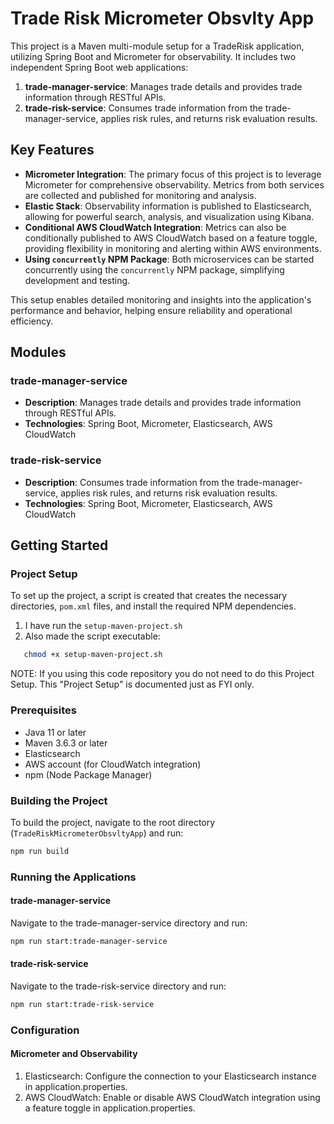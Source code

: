 # Trade Risk Micrometer Obsvlty App
This project is a Maven multi-module setup for a TradeRisk application, utilizing Spring Boot and Micrometer for observability. It includes two independent Spring Boot web applications:

1. **trade-manager-service**: Manages trade details and provides trade information through RESTful APIs.
2. **trade-risk-service**: Consumes trade information from the trade-manager-service, applies risk rules, and returns risk evaluation results.

## Key Features

- **Micrometer Integration**: The primary focus of this project is to leverage Micrometer for comprehensive observability. Metrics from both services are collected and published for monitoring and analysis.
- **Elastic Stack**: Observability information is published to Elasticsearch, allowing for powerful search, analysis, and visualization using Kibana.
- **Conditional AWS CloudWatch Integration**: Metrics can also be conditionally published to AWS CloudWatch based on a feature toggle, providing flexibility in monitoring and alerting within AWS environments.
- **Using `concurrently` NPM Package**: Both microservices can be started concurrently using the `concurrently` NPM package, simplifying development and testing.

This setup enables detailed monitoring and insights into the application's performance and behavior, helping ensure reliability and operational efficiency.

## Modules

### trade-manager-service

- **Description**: Manages trade details and provides trade information through RESTful APIs.
- **Technologies**: Spring Boot, Micrometer, Elasticsearch, AWS CloudWatch

### trade-risk-service

- **Description**: Consumes trade information from the trade-manager-service, applies risk rules, and returns risk evaluation results.
- **Technologies**: Spring Boot, Micrometer, Elasticsearch, AWS CloudWatch

## Getting Started

### Project Setup

To set up the project, a script is created that creates the necessary directories, `pom.xml` files, and install the required NPM dependencies.

1. I have run the  `setup-maven-project.sh`
2. Also made the script executable:

```sh
   chmod +x setup-maven-project.sh
```

NOTE: If you using this code repository you do not need to do this Project Setup. This "Project Setup" is documented just as FYI only.

### Prerequisites

- Java 11 or later
- Maven 3.6.3 or later
- Elasticsearch
- AWS account (for CloudWatch integration)
- npm (Node Package Manager)

### Building the Project

To build the project, navigate to the root directory (`TradeRiskMicrometerObsvltyApp`) and run:

```sh
npm run build
```

### Running the Applications

#### trade-manager-service
Navigate to the trade-manager-service directory and run:

```sh
npm run start:trade-manager-service
```
#### trade-risk-service
Navigate to the trade-risk-service directory and run:

```sh
npm run start:trade-risk-service
```

### Configuration
#### Micrometer and Observability
1. Elasticsearch: Configure the connection to your Elasticsearch instance in application.properties.
2. AWS CloudWatch: Enable or disable AWS CloudWatch integration using a feature toggle in application.properties.
